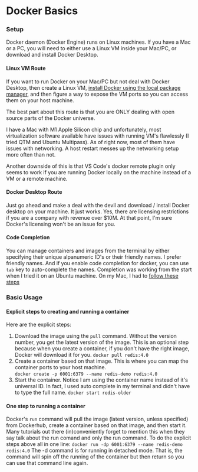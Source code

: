 # Docker Basics

### Setup
Docker daemon (Docker Engine) runs on Linux machines.  If you have a Mac or a PC, you will need to either use a Linux VM inside your Mac/PC, or download and install Docker Desktop. 

#### Linux VM Route
If you want to run Docker on your Mac/PC but not deal with Docker Desktop, then create a Linux VM, [install Docker using the local package manager](https://docs.docker.com/engine/install/debian/), and then figure a way to expose the VM ports so you can access them on your host machine.

The best part about this route is that you are ONLY dealing with open source parts of the Docker universe.

I have a Mac with  M1 Apple Silicon chip and unfortunately, most virtualization software available have issues with running VM's flawlessly (I tried QTM and Ubuntu Multipass).  As of right now, most of them have issues with networking.  A host restart messes up the networking setup more often than not.

Another downside of this is that VS Code's docker remote plugin only seems to work if you are running Docker locally on the machine instead of a VM or a remote machine.

#### Docker Desktop Route
Just go ahead and make a deal with the devil and download / install Docker desktop on your machine.  It just works.  Yes, there are licensing restrictions if you are a company with revenue over $10M.  At that point, I'm sure Docker's licensing won't be an issue for you.

#### Code Completion
You can manage containers and images from the terminal by either specifying their unique alpanumeric ID's or their friendly names.  I prefer friendly names.  And if you enable code completion for docker, you can use `tab` key to auto-complete the names.  Completion was working from the start when I tried it on an Ubuntu machine.  On my Mac, I had to [follow these steps](https://docs.docker.com/compose/completion/)

### Basic Usage

#### Explicit steps to creating and running a container 
Here are the explicit steps:
1) Download the image using the `pull` command.  Without the version number, you get the latest version of the image.   This is an optional step because when you create a container, if you don't have the right image, Docker will download it for you. 
	`docker pull redis:4.0` 
2) Create a container based on that image.  This is where you can map the container ports to your host machine.  
	`docker create -p 6001:6379 --name redis-demo redis:4.0`
3) Start the container.  Notice I am using the container name instead of it's universal ID.  In fact, I used auto complete in my terminal and didn't have to type the full name.
	`docker start redis-older`
	
#### One step to running a container
Docker's `run` command will pull the image (latest version, unless specified) from Dockerhub, create a container based on that image, and then start it.  Many tutorials out there (in)conveniently forget to mention this when they say talk about the run comand and only the run command.  To do the explicit steps above all in one line:
`docker run -dp 6001:6379 --name redis-demo redis:4.0`
The -d command is for running in detached mode.  That is, the command will spin off the running of the container but then return so you can use that command line again.